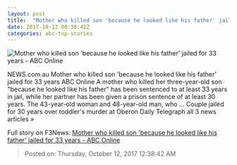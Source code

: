```yaml
---
layout: post
title:  "Mother who killed son 'because he looked like his father' jailed for 33 years - ABC Online"
date: 2017-10-12 00:38:42Z
categories: abc-top-stories
---
```


![Mother who killed son 'because he looked like his father' jailed for 33 years - ABC Online](http://www.abc.net.au/news/image/9042626-1x1-700x700.png)

NEWS.com.au Mother who killed son 'because he looked like his father' jailed for 33 years ABC Online A mother who killed her three-year-old son "because he looked like his father" has been sentenced to at least 33 years in jail, while her partner has been given a prison sentence of at least 30 years. The 43-year-old woman and 48-year-old man, who ... Couple jailed for 30 years over toddler's murder at Oberon Daily Telegraph all 3 news articles »


Full story on F3News: [Mother who killed son 'because he looked like his father' jailed for 33 years - ABC Online](http://www.f3nws.com/n/4JPfkC)

> Posted on: Thursday, October 12, 2017 12:38:42 AM
